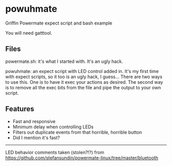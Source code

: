 # powuhmate
Griffin Powermate expect script and bash example

You will need gatttool.


Files
-

powermate.sh:
it's what I started with. It's an ugly hack.

powuhmate:
an expect script with LED control added in. It's my first time with expect scripts, so it too is an ugly hack, I guess...
There are two ways to use this. One is to have it exec your actions as desired. The second way is to remove all the exec bits from the file and pipe the output to your own script.

Features
-
 - Fast and responsive
 - Minimum delay when controlling LEDs
 - Filters out duplicate events from that horrible, horrible button
 - Did I mention it's fast?

---

LED behavior comments taken (stolen?!?) from https://github.com/stefansundin/powermate-linux/tree/master/bluetooth
